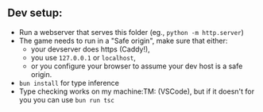 ## Dev setup:
- Run a webserver that serves this folder (eg., `python -m http.server`)
- The game needs to run in a "Safe origin", make sure that either:
    - your devserver does https (Caddy!),
    - you use `127.0.0.1` or `localhost`,
    - or you configure your browser to assume your dev host is a safe origin.
- `bun install` for type inference
- Type checking works on my machine:TM: (VSCode), but if it doesn't for you you can use `bun run tsc`
